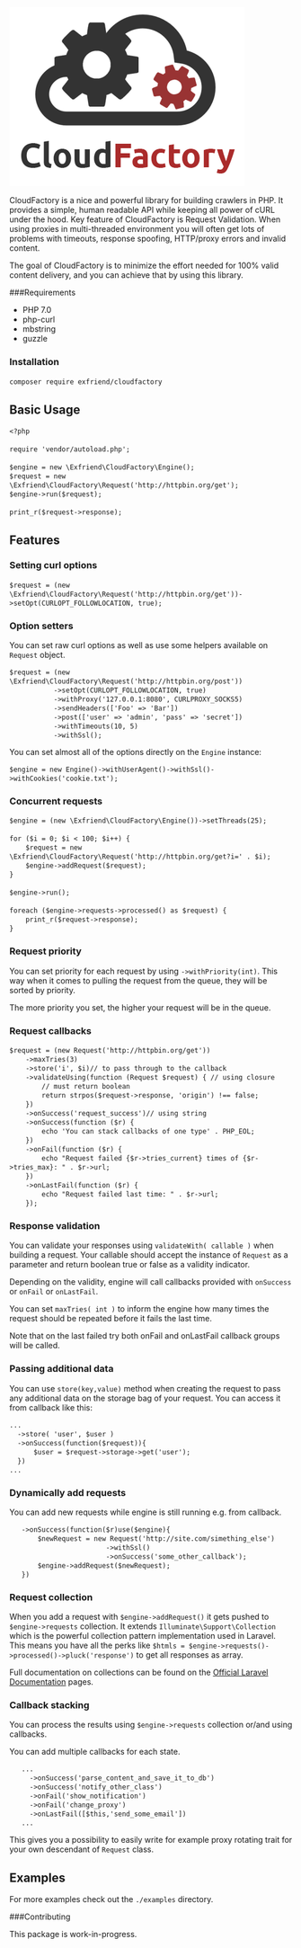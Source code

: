 ![logo](docs/v1.png)

CloudFactory is a nice and powerful library for building crawlers in PHP. It provides a simple, human readable API while keeping all
power of cURL under the hood. Key feature of CloudFactory is Request Validation. When using proxies in multi-threaded environment
you will often get lots of problems with timeouts, response spoofing, HTTP/proxy errors and invalid content.

The goal of CloudFactory is to minimize the effort needed for 100% valid content delivery, and you can achieve that by
using this library.

###Requirements

- PHP 7.0
- php-curl
- mbstring
- guzzle

### Installation

`composer require exfriend/cloudfactory`

## Basic Usage

```
<?php

require 'vendor/autoload.php';

$engine = new \Exfriend\CloudFactory\Engine();
$request = new \Exfriend\CloudFactory\Request('http://httpbin.org/get');
$engine->run($request);

print_r($request->response);
```

## Features

### Setting curl options
```
$request = (new \Exfriend\CloudFactory\Request('http://httpbin.org/get'))->setOpt(CURLOPT_FOLLOWLOCATION, true);
```


### Option setters
You can set raw curl options as well as use some helpers available on `Request` object.

```
$request = (new \Exfriend\CloudFactory\Request('http://httpbin.org/post'))
           ->setOpt(CURLOPT_FOLLOWLOCATION, true)
           ->withProxy('127.0.0.1:8080', CURLPROXY_SOCKS5)
           ->sendHeaders(['Foo' => 'Bar'])
           ->post(['user' => 'admin', 'pass' => 'secret'])
           ->withTimeouts(10, 5)
           ->withSsl();
```
You can set almost all of the options directly on the `Engine` instance:

```
$engine = new Engine()->withUserAgent()->withSsl()->withCookies('cookie.txt');
```


### Concurrent requests

```
$engine = (new \Exfriend\CloudFactory\Engine())->setThreads(25);

for ($i = 0; $i < 100; $i++) {
    $request = new \Exfriend\CloudFactory\Request('http://httpbin.org/get?i=' . $i);
    $engine->addRequest($request);
}

$engine->run();

foreach ($engine->requests->processed() as $request) {
    print_r($request->response);
}
```

### Request priority

You can set priority for each request by using `->withPriority(int)`.
This way when it comes to pulling the request from the queue, they will be sorted by priority.

The more priority you set, the higher your request will be in the queue.

### Request callbacks

```
$request = (new Request('http://httpbin.org/get'))
    ->maxTries(3)
    ->store('i', $i)// to pass through to the callback
    ->validateUsing(function (Request $request) { // using closure
        // must return boolean
        return strpos($request->response, 'origin') !== false;
    })
    ->onSuccess('request_success')// using string
    ->onSuccess(function ($r) {
        echo 'You can stack callbacks of one type' . PHP_EOL;
    })
    ->onFail(function ($r) {
        echo "Request failed {$r->tries_current} times of {$r->tries_max}: " . $r->url;
    })
    ->onLastFail(function ($r) {
        echo "Request failed last time: " . $r->url;
    });
```

### Response validation

You can validate your responses using `validateWith( callable )`
when building a request. Your callable should accept the instance of `Request` as a parameter
and return boolean true or false as a validity indicator.

Depending on the validity, engine will call callbacks provided with `onSuccess` or `onFail` or `onLastFail`.

You can set `maxTries( int )` to inform the engine how many times the request
should be repeated before it fails the last time.

Note that on the last failed try both onFail and onLastFail callback groups will be called.

### Passing additional data

You can use `store(key,value)` method when creating the request to
pass any additional data on the storage bag of your request.
You can access it from callback like this:
```
...
  ->store( 'user', $user )
  ->onSuccess(function($request)){
      $user = $request->storage->get('user');
  })
...
```

### Dynamically add requests
You can add new requests while engine is still running e.g. from callback.

```
   ->onSuccess(function($r)use($engine){
       $newRequest = new Request('http://site.com/simething_else')
                        ->withSsl()
                        ->onSuccess('some_other_callback');
       $engine->addRequest($newRequest);
   })
```

### Request collection

When you add a request with `$engine->addRequest()` it gets pushed to `$engine->requests` collection.
It extends `Illuminate\Support\Collection` which is the powerful
collection pattern implementation used in Laravel. This means you have all
the perks like `$htmls = $engine->requests()->processed()->pluck('response')` to get all responses as array.

Full documentation on collections can be found on the [Official Laravel Documentation](https://laravel.com/docs/5.2/collections) pages.

### Callback stacking

You can process the results using `$engine->requests` collection or/and using callbacks.

You can add multiple callbacks for each state.
```
   ...
     ->onSuccess('parse_content_and_save_it_to_db')
     ->onSuccess('notify_other_class')
     ->onFail('show_notification')
     ->onFail('change_proxy')
     ->onLastFail([$this,'send_some_email'])
   ...
```

This gives you a possibility to easily write for example proxy 
rotating trait for your own descendant of `Request` class.

## Examples

For more examples check out the `./examples` directory.


###Contributing

This package is work-in-progress.